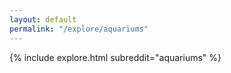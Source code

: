 ```yaml
---
layout: default
permalink: "/explore/aquariums"
---
```


<link rel="stylesheet" type="text/css" href="/static/css/explore.css">
{% include explore.html subreddit="aquariums" %}
